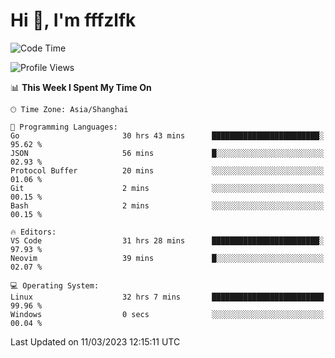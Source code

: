 # Hi 👋, I'm fffzlfk

<!--START_SECTION:waka-->
![Code Time](http://img.shields.io/badge/Code%20Time-106%20hrs%2019%20mins-blue)

![Profile Views](http://img.shields.io/badge/Profile%20Views-0-blue)

📊 **This Week I Spent My Time On** 

```text
🕑︎ Time Zone: Asia/Shanghai

💬 Programming Languages: 
Go                       30 hrs 43 mins      ████████████████████████░   95.62 % 
JSON                     56 mins             █░░░░░░░░░░░░░░░░░░░░░░░░   02.93 % 
Protocol Buffer          20 mins             ░░░░░░░░░░░░░░░░░░░░░░░░░   01.06 % 
Git                      2 mins              ░░░░░░░░░░░░░░░░░░░░░░░░░   00.15 % 
Bash                     2 mins              ░░░░░░░░░░░░░░░░░░░░░░░░░   00.15 % 

🔥 Editors: 
VS Code                  31 hrs 28 mins      ████████████████████████░   97.93 % 
Neovim                   39 mins             █░░░░░░░░░░░░░░░░░░░░░░░░   02.07 % 

💻 Operating System: 
Linux                    32 hrs 7 mins       █████████████████████████   99.96 % 
Windows                  0 secs              ░░░░░░░░░░░░░░░░░░░░░░░░░   00.04 % 
```


 Last Updated on 11/03/2023 12:15:11 UTC
<!--END_SECTION:waka-->
